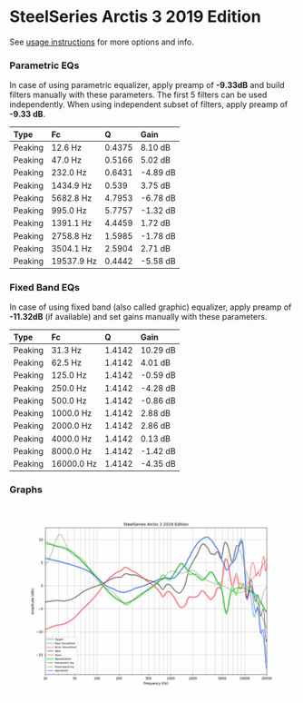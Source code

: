 # SteelSeries Arctis 3 2019 Edition
See [usage instructions](https://github.com/jaakkopasanen/AutoEq#usage) for more options and info.

### Parametric EQs
In case of using parametric equalizer, apply preamp of **-9.33dB** and build filters manually
with these parameters. The first 5 filters can be used independently.
When using independent subset of filters, apply preamp of **-9.33 dB**.

| Type    | Fc         |      Q | Gain     |
|:--------|:-----------|:-------|:---------|
| Peaking | 12.6 Hz    | 0.4375 | 8.10 dB  |
| Peaking | 47.0 Hz    | 0.5166 | 5.02 dB  |
| Peaking | 232.0 Hz   | 0.6431 | -4.89 dB |
| Peaking | 1434.9 Hz  | 0.539  | 3.75 dB  |
| Peaking | 5682.8 Hz  | 4.7953 | -6.78 dB |
| Peaking | 995.0 Hz   | 5.7757 | -1.32 dB |
| Peaking | 1391.1 Hz  | 4.4459 | 1.72 dB  |
| Peaking | 2758.8 Hz  | 1.5985 | -1.78 dB |
| Peaking | 3504.1 Hz  | 2.5904 | 2.71 dB  |
| Peaking | 19537.9 Hz | 0.4442 | -5.58 dB |

### Fixed Band EQs
In case of using fixed band (also called graphic) equalizer, apply preamp of **-11.32dB**
(if available) and set gains manually with these parameters.

| Type    | Fc         |      Q | Gain     |
|:--------|:-----------|:-------|:---------|
| Peaking | 31.3 Hz    | 1.4142 | 10.29 dB |
| Peaking | 62.5 Hz    | 1.4142 | 4.01 dB  |
| Peaking | 125.0 Hz   | 1.4142 | -0.59 dB |
| Peaking | 250.0 Hz   | 1.4142 | -4.28 dB |
| Peaking | 500.0 Hz   | 1.4142 | -0.86 dB |
| Peaking | 1000.0 Hz  | 1.4142 | 2.88 dB  |
| Peaking | 2000.0 Hz  | 1.4142 | 2.86 dB  |
| Peaking | 4000.0 Hz  | 1.4142 | 0.13 dB  |
| Peaking | 8000.0 Hz  | 1.4142 | -1.42 dB |
| Peaking | 16000.0 Hz | 1.4142 | -4.35 dB |

### Graphs
![](./SteelSeries%20Arctis%203%202019%20Edition.png)